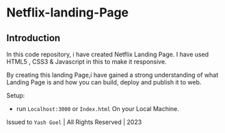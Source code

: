 # Netflix-landing-Page

## Introduction

In this code repository, i have created Netflix Landing Page. I have used HTML5 , CSS3 & Javascript in this to make it responsive.

By creating this landing Page,i have gained a strong understanding of what Landing Page is and how you can build, deploy and publish it to web.

Setup:

- run `Localhost:3000` or `Index.html` On your Local Machine.

Issued to `Yash Goel` | All Rights Reserved | 2023
